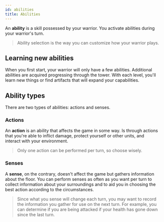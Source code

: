 ```yaml
---
id: abilities
title: Abilities
---
```


An **ability** is a skill possessed by your warrior. You activate abilities
during your warrior's turn.

> Ability selection is the way you can customize how your warrior plays.

## Learning new abilities

When you first start, your warrior will only have a few abilities. Additional
abilities are acquired progressing through the tower. With each level, you'll
learn new things or find artifacts that will expand your capabilities.

## Ability types

There are two types of abilities: actions and senses.

### Actions

An **action** is an ability that affects the game in some way. Is through
actions that you're able to inflict damage, protect yourself or other units, and
interact with your environment.

> Only one action can be performed per turn, so choose wisely.

### Senses

A **sense**, on the contrary, doesn't affect the game but gathers information
about the floor. You can perform senses as often as you want per turn to collect
information about your surroundings and to aid you in choosing the best action
according to the circumstances.

> Since what you sense will change each turn, you may want to record the
> information you gather for use on the next turn. For example, you can
> determine if you are being attacked if your health has gone down since the
> last turn.
